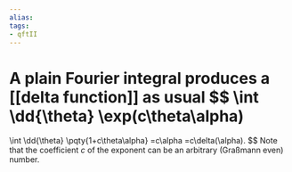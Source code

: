 ```yaml
---
alias:
tags:
- qftII
---
```

A plain Fourier integral
produces a [[delta function]] as usual
$$
\int \dd{\theta} \exp(c\theta\alpha)
=
\int \dd{\theta} \pqty{1+c\theta\alpha}
=c\alpha
=c\delta(\alpha).
$$
Note that the coefficient $c$ of the exponent
can be an arbitrary (Graßmann even) number.